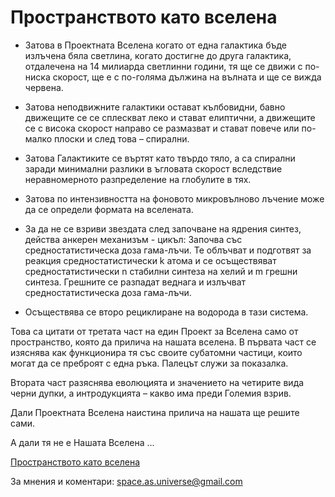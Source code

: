 # Пространството като вселена

- Затова в Проектната Вселена когато от една галактика бъде
излъчена бяла светлина, когато достигне до друга галактика, отдалечена
на 14 милиарда светлинни години, тя ще се движи с по-ниска скорост, ще
е с по-голяма дължина на вълната и ще се вижда червена.

- Затова неподвижните галактики остават кълбовидни, бавно
движещите се се сплескват леко и стават елиптични, а движещите се с
висока скорост направо се размазват и стават повече или по-малко плоски
и след това – спирални.

- Затова Галактиките се въртят като твърдо тяло, а са спирални
заради минимални разлики в ъгловата скорост вследствие неравномерното
разпределение на глобулите в тях.

- Затова по интензивността на фоновото микровълново лъчение
може да се определи формата на вселената.

- За да не се взриви звездата след започване на ядрения синтез,
действа анкерен механизъм - цикъл:
Започва със средностатистическа доза гама-лъчи. Те облъчват и
подготвят за реакция средностатистически k атома и се осъществяват
средностатистически n стабилни синтеза на хелий и m грешни синтеза.
Грешните се разпадат веднага и излъчват средностатистическа доза
гама-лъчи.

- Осъществява се второ рециклиране на водорода в тази система.

Това са цитати от третата част на един Проект за Вселена само от
пространство, която да прилича на нашата вселена.
В първата част се изяснява как функционира тя със своите субатомни
частици, които могат да се преброят с една ръка. Палецът служи за
показалка.

Втората част разяснява еволюцията и значението на четирите вида
черни дупки, а интродукцията – какво има преди Големия взрив.

Дали Проектната Вселена наистина прилича на нашата ще решите
сами.

А дали тя не е Нашата Вселена ...

[Пространството като вселена](https://github.com/venpanchev/space-as-universe/raw/master/200603_SpaceAsUniverse.pdf)

За мнения и коментари: space.as.universe@gmail.com

